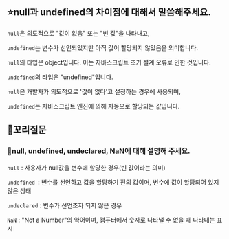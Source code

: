 ## ⭐null과 undefined의 차이점에 대해서 말씀해주세요.

`null`은 의도적으로 "값이 없음" 또는 "빈 값"을 나타내고,

`undefined`는 변수가 선언되었지만 아직 값이 할당되지 않았음을 의미합니다.

`null`의 타입은 object입니다. 이는 자바스크립트 초기 설계 오류로 인한 것입니다.

`undefined`의 타입은 "undefined"입니다.

`null`은 개발자가 의도적으로 '값이 없다'고 설정하는 경우에 사용되며,

`undefined`는 자바스크립트 엔진에 의해 자동으로 할당되는 값입니다.

## 🔁꼬리질문

### 🤔null, undefined, undeclared, NaN에 대해 설명해 주세요.

`null` : 사용자가 null값을 변수에 할당한 경우(빈 값이라는 의미)

`undefined `: 변수를 선언하고 값을 할당하기 전의 값이며, 변수에 값이 할당되어 있지 않은 상태

`undeclared` : 변수가 선언조자 되지 않은 경우

`NaN` : "Not a Number"의 약어이며, 컴퓨터에서 숫자로 나타낼 수 없을 때 나타내는 표시
